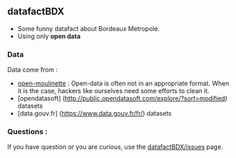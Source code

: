 ## datafactBDX


- Some funny datafact about Bordeaux Metropole.
- Using only **open data**


### Data

Data come from : 

- [open-moulinette](https://github.com/anthill/open-moulinette) : Open-data is often not in an appropriate format. When it is the case, hackers like ourselves need some efforts to clean it. 
- [opendatasoft] (http://public.opendatasoft.com/explore/?sort=modified) datasets
- [data.gouv.fr] (https://www.data.gouv.fr/fr/) datasets

### Questions :

If you have question or you are curious, use the [datafactBDX/issues](https://github.com/armgilles/datafactBDX/issues) page.

